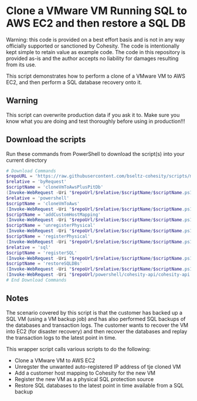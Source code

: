 # Clone a VMware VM Running SQL to AWS EC2 and then restore a SQL DB

Warning: this code is provided on a best effort basis and is not in any way officially supported or sanctioned by Cohesity. The code is intentionally kept simple to retain value as example code. The code in this repository is provided as-is and the author accepts no liability for damages resulting from its use.

This script demonstrates how to perform a clone of a VMware VM to AWS EC2, and then perform a SQL database recovery onto it.

## Warning

This script can overwrite production data if you ask it to. Make sure you know what you are doing and test thoroughly before using in production!!!

## Download the scripts

Run these commands from PowerShell to download the script(s) into your current directory

```powershell
# Download Commands
$repoURL = 'https://raw.githubusercontent.com/bseltz-cohesity/scripts/master'
$relative = 'byRequest'
$scriptName = 'cloneVmToAwsPlusPitDb'
(Invoke-WebRequest -Uri "$repoUrl/$relative/$scriptName/$scriptName.ps1").content | Out-File "$scriptName.ps1"; (Get-Content "$scriptName.ps1") | Set-Content "$scriptName.ps1"
$relative = 'powershell'
$scriptName = 'cloneVmToAws'
(Invoke-WebRequest -Uri "$repoUrl/$relative/$scriptName/$scriptName.ps1").content | Out-File "$scriptName.ps1"; (Get-Content "$scriptName.ps1") | Set-Content "$scriptName.ps1"
$scriptName = 'addCustomHostMapping'
(Invoke-WebRequest -Uri "$repoUrl/$relative/$scriptName/$scriptName.ps1").content | Out-File "$scriptName.ps1"; (Get-Content "$scriptName.ps1") | Set-Content "$scriptName.ps1"
$scriptName = 'unregisterPhysical'
(Invoke-WebRequest -Uri "$repoUrl/$relative/$scriptName/$scriptName.ps1").content | Out-File "$scriptName.ps1"; (Get-Content "$scriptName.ps1") | Set-Content "$scriptName.ps1"
$scriptName = 'registerPhysical'
(Invoke-WebRequest -Uri "$repoUrl/$relative/$scriptName/$scriptName.ps1").content | Out-File "$scriptName.ps1"; (Get-Content "$scriptName.ps1") | Set-Content "$scriptName.ps1"
$relative = 'sql'
$scriptName = 'registerSQL'
(Invoke-WebRequest -Uri "$repoUrl/$relative/$scriptName/$scriptName.ps1").content | Out-File "$scriptName.ps1"; (Get-Content "$scriptName.ps1") | Set-Content "$scriptName.ps1"
$scriptName = 'restoreSQLDBs'
(Invoke-WebRequest -Uri "$repoUrl/$relative/$scriptName/$scriptName.ps1").content | Out-File "$scriptName.ps1"; (Get-Content "$scriptName.ps1") | Set-Content "$scriptName.ps1"
(Invoke-WebRequest -Uri "$repoUrl/powershell/cohesity-api/cohesity-api.ps1").content | Out-File cohesity-api.ps1; (Get-Content cohesity-api.ps1) | Set-Content cohesity-api.ps1
# End Download Commands
```

## Notes

The scenario covered by this script is that the customer has backed up a SQL VM (using a VM backup job) and has also performed SQL backups of the databases and transaction logs. The customer wants to recover the VM into EC2 (for disaster recovery) and then recover the databases and replay the transaction logs to the latest point in time.

This wrapper script calls various scripts to do the following:

* Clone a VMware VM to AWS EC2
* Unregster the unwanted auto-registered IP address of tje cloned VM
* Add a customer host mapping to Cohesity for the new VM
* Register the new VM as a physical SQL protection source
* Restore SQL databases to the latest point in time available from a SQL backup
